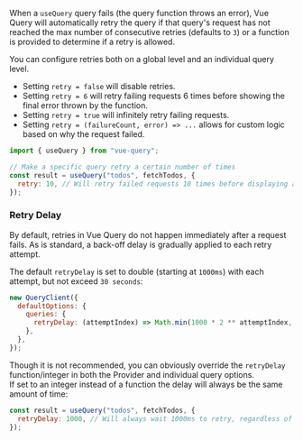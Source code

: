 When a `useQuery` query fails (the query function throws an error), Vue Query will automatically retry the query if that query's request has not reached the max number of consecutive retries (defaults to `3`) or a function is provided to determine if a retry is allowed.

You can configure retries both on a global level and an individual query level.

- Setting `retry = false` will disable retries.
- Setting `retry = 6` will retry failing requests 6 times before showing the final error thrown by the function.
- Setting `retry = true` will infinitely retry failing requests.
- Setting `retry = (failureCount, error) => ...` allows for custom logic based on why the request failed.

```js
import { useQuery } from "vue-query";

// Make a specific query retry a certain number of times
const result = useQuery("todos", fetchTodos, {
  retry: 10, // Will retry failed requests 10 times before displaying an error
});
```

### Retry Delay

By default, retries in Vue Query do not happen immediately after a request fails. As is standard, a back-off delay is gradually applied to each retry attempt.

The default `retryDelay` is set to double (starting at `1000ms`) with each attempt, but not exceed `30 seconds`:

```js
new QueryClient({
  defaultOptions: {
    queries: {
      retryDelay: (attemptIndex) => Math.min(1000 * 2 ** attemptIndex, 30000),
    },
  },
});
```

Though it is not recommended, you can obviously override the `retryDelay` function/integer in both the Provider and individual query options.  
If set to an integer instead of a function the delay will always be the same amount of time:

```js
const result = useQuery("todos", fetchTodos, {
  retryDelay: 1000, // Will always wait 1000ms to retry, regardless of how many retries
});
```
